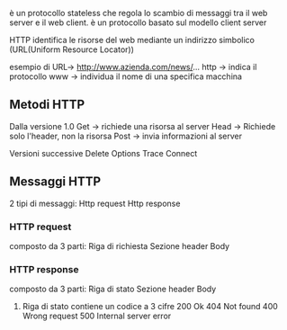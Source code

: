 è un protocollo stateless che regola lo scambio di messaggi tra il web server e il web client. è un protocollo basato sul modello client server

HTTP identifica le risorse del web mediante un indirizzo simbolico (URL(Uniform Resource Locator))

esempio di URL-> http://www.azienda.com/news/...
http -> indica il protocollo
www -> individua il nome di una specifica macchina

## Metodi HTTP
Dalla versione 1.0
Get -> richiede una risorsa al server
Head -> Richiede solo l'header, non la risorsa
Post -> invia informazioni al server

Versioni successive
Delete
Options
Trace
Connect

## Messaggi HTTP
2 tipi di messaggi:
	Http request
	Http response

### HTTP request
composto da 3 parti:
	Riga di richiesta
	Sezione header
	Body
### HTTP response
composto da 3 parti:
	Riga di stato
	Sezione header
	Body

1) Riga di stato contiene un codice a 3 cifre
	200 Ok
	404 Not found
	400 Wrong request
	500 Internal server error